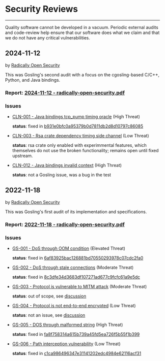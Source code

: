 # Security Reviews

---

Quality software cannot be developed in a vacuum. Periodic external audits and code-review help ensure that our software does what we claim and that we do not have any critical vulnerabilities.

## 2024-11-12
by [Radically Open Security](https://www.radicallyopensecurity.com/)

This was Gosling's second audit with a focus on the cgosling-based C/C++, Python, and Java bindings.

### Report: [2024-11-12 - radically-open-security.pdf](<pdfs/2024-11-12 - radically-open-security.pdf>)

### Issues

- [CLN-001 - Java bindings tcp_pump timing oracle](https://github.com/blueprint-freespeech/gosling/issues/125) (High Threat)

    **status**: fixed in [b931e0bfc0a95379b0d7811db2d8d10797c86085](https://github.com/blueprint-freespeech/gosling/commit/b931e0bfc0a95379b0d7811db2d8d10797c86085)

- [CLN-003 - Rsa crate dependency timing side channel](https://github.com/blueprint-freespeech/gosling/issues/127) (Low Threat)

    **status**: rsa crate only enabled with experimmental features, which themselves do not use the broken functionality; remains open until fixed upstream.

- [CLN-012 - Java bindings invalid context](https://github.com/blueprint-freespeech/gosling/issues/126) (High Threat)

    **status**: not a Gosling issue, was a bug in the test

## 2022-11-18
by [Radically Open Security](https://www.radicallyopensecurity.com/)

This was Gosling's first audit of its implementation and specifications.

### Report: [2022-11-18 - radically-open-security.pdf](<pdfs/2022-11-18 - radically-open-security.pdf>)

### Issues

- [GS-001 - DoS through OOM condition](https://github.com/blueprint-freespeech/gosling/issues/45) (Elevated Threat)

    **status**: fixed in [6af83925bac126881bd70550293978c07cdc2fa0](https://github.com/blueprint-freespeech/gosling/commit/6af83925bac126881bd70550293978c07cdc2fa0)

- [GS-002 - DoS through stale connections](https://github.com/blueprint-freespeech/gosling/issues/46) (Moderate Threat)

    **status**: fixed in [8c3dfe34d3683df107271ad677c9fcfc61a9e5dc](https://github.com/blueprint-freespeech/gosling/commit/8c3dfe34d3683df107271ad677c9fcfc61a9e5dc)

- [GS-003 - Protocol is vulnerable to MITM attack](https://github.com/blueprint-freespeech/gosling/issues/47) (Moderate Threat)

    **status**: out of scope, see [discussion](https://github.com/blueprint-freespeech/gosling/issues/47#issuecomment-1328274406)

- [GS-004 - Protocol is not end-to-end encrypted](https://github.com/blueprint-freespeech/gosling/issues/48) (Low Threat)

    **status**: not an issue, see [discussion](https://github.com/blueprint-freespeech/gosling/issues/48#issuecomment-1328280576)

- [GS-005 - DOS through malformed string](https://github.com/blueprint-freespeech/gosling/issues/49) (High Threat)

    **status**: fixed in [fa8f758314a615b739a45fd5ea726f5b55f1b399](https://github.com/blueprint-freespeech/gosling/commit/fa8f758314a615b739a45fd5ea726f5b55f1b399)

- [GS-006 - Path interception vulnerability](https://github.com/blueprint-freespeech/gosling/issues/50) (Low Threat)

    **status**: fixed in [c1ca986496347e31141202edc4984e62116acf31](https://github.com/blueprint-freespeech/gosling/commit/c1ca986496347e31141202edc4984e62116acf31)
